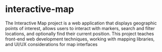 # interactive-map
The Interactive Map project is a web application that displays geographic points of interest, allows users to interact with markers, search and filter locations, and optionally find their current position. This project teaches front-end web development techniques, working with mapping libraries, and UI/UX considerations for map interfaces
